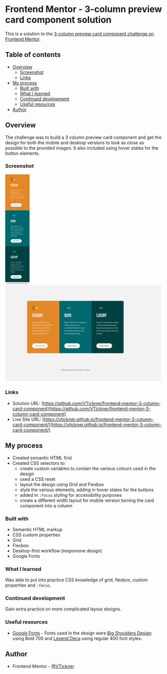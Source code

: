 # Frontend Mentor - 3-column preview card component solution

This is a solution to the [3-column preview card component challenge on Frontend Mentor](https://www.frontendmentor.io/challenges/3column-preview-card-component-pH92eAR2-).

## Table of contents

- [Overview](#overview)
  - [Screenshot](#screenshot)
  - [Links](#links)
- [My process](#my-process)
  - [Built with](#built-with)
  - [What I learned](#what-i-learned)
  - [Continued development](#continued-development)
  - [Useful resources](#useful-resources)
- [Author](#author)

## Overview

The challenge was to build a 3 column preview card component and get the design for both the mobile and desktop versions to look as close as possible to the provided images. It also included using hover states for the button elements.

### Screenshot

<img src="./images/mobile-3-column-card-screenshot.jpg" height="350px" />
<img src="./images/desktop-3-column-card-screenshot.jpg" width="500px" />

### Links

- Solution URL: [https://github.com/VTickner/frontend-mentor-3-column-card-component](https://github.com/VTickner/frontend-mentor-3-column-card-component)
- Live Site URL: [https://vtickner.github.io/frontend-mentor-3-column-card-component/](https://vtickner.github.io/frontend-mentor-3-column-card-component/)

## My process

- Created semantic HTML first
- Created CSS selectors to:
  - create custom variables to contain the various colours used in the design
  - used a CSS reset
  - layout the design using Grid and Flexbox
  - style the various elements, adding in hover states for the buttons
  - added in `:focus` styling for accessibility purposes
  - create a different width layout for mobile version turning the card component into a column

### Built with

- Semantic HTML markup
- CSS custom properties
- Grid
- Flexbox
- Desktop-first workflow (responsive design)
- Google Fonts

### What I learned

Was able to put into practice CSS knowledge of grid, flexbox, custom properties and `:focus`.

### Continued development

Gain extra practice on more complicated layout designs.

### Useful resources

- [Google Fonts](https://fonts.google.com/) - Fonts used in the design were [Big Shoulders Design](https://fonts.google.com/specimen/Big+Shoulders+Display) using Bold 700 and [Lexend Deca](https://fonts.google.com/specimen/Lexend+Deca) using regular 400 font styles.

## Author

- Frontend Mentor - [@VTickner](https://www.frontendmentor.io/profile/VTickner)
